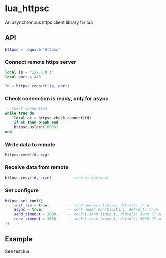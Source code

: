 # lua_httpsc
An asynchronous https client library for lua


## API
```lua
httpsc = require "httpsc"
```

### Connect remote https server
```lua
local ip = "127.0.0.1"
local port = 443

fd = httpsc.connect(ip, port)
```

### Check connection is ready, only for async
```lua
-- Check connection
while true do
	local ok = httpsc.check_connect(fd)
	if ok then break end
	httpsc.usleep(10000)
end
```

### Write data to remote
```lua
httpsc.send(fd, msg)
```

### Receive data from remote
```lua
httpsc.recv(fd, size)       -- size is optional
```


### Set configure
```lua
httpsc.set_conf({
	init_lib = true, 		-- load openssl libary, default: true
	async = true,			-- work under non-blocking, default: true
	send_timeout = 3000,	-- socket send timeout, default: 3000 (3 second)
	recv_timeout = 3000,	-- socket recv timeout, default: 3000 (3 second)
})
```

## Example
See test.lua

